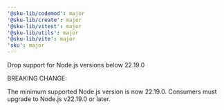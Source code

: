 ```yaml
---
'@sku-lib/codemod': major
'@sku-lib/create': major
'@sku-lib/vitest': major
'@sku-lib/utils': major
'@sku-lib/vite': major
'sku': major
---
```

Drop support for Node.js versions below 22.19.0

BREAKING CHANGE:

The minimum supported Node.js version is now 22.19.0. Consumers must upgrade to Node.js v22.19.0 or later.
